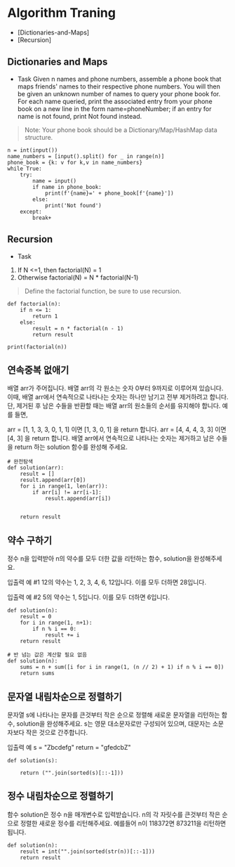 # Algorithm Traning

- [Dictionaries-and-Maps]
- [Recursion]

## Dictionaries and Maps

- Task
  Given n names and phone numbers, assemble a phone book that maps friends' names to their respective phone numbers. You will then be given an unknown number of names to query your phone book for. For each name queried, print the associated entry from your phone book on a new line in the form name=phoneNumber; if an entry for name is not found, print Not found instead.

> Note: Your phone book should be a Dictionary/Map/HashMap data structure.

```
n = int(input())
name_numbers = [input().split() for _ in range(n)]
phone_book = {k: v for k,v in name_numbers}
while True:
    try:
        name = input()
        if name in phone_book:
            print(f'{name}=' + phone_book[f'{name}'])
        else:
            print('Not found')
    except:
        break+
```

## Recursion

- Task

1. If N <=1, then factorial(N) = 1
2. Otherwise factorial(N) = N \* factorial(N-1)

> Define the factorial function, be sure to use recursion.

```
def factorial(n):
    if n <= 1:
        return 1
    else:
        result = n * factorial(n - 1)
        return result

print(factorial(n))

```

## 연속중복 없애기

배열 arr가 주어집니다. 배열 arr의 각 원소는 숫자 0부터 9까지로 이루어져 있습니다. 이때, 배열 arr에서 연속적으로 나타나는 숫자는 하나만 남기고 전부 제거하려고 합니다. 단, 제거된 후 남은 수들을 반환할 때는 배열 arr의 원소들의 순서를 유지해야 합니다. 예를 들면,

arr = [1, 1, 3, 3, 0, 1, 1] 이면 [1, 3, 0, 1] 을 return 합니다.
arr = [4, 4, 4, 3, 3] 이면 [4, 3] 을 return 합니다.
배열 arr에서 연속적으로 나타나는 숫자는 제거하고 남은 수들을 return 하는 solution 함수를 완성해 주세요.

```
# 완전탐색
def solution(arr):
    result = []
    result.append(arr[0])
    for i in range(1, len(arr)):
        if arr[i] != arr[i-1]:
            result.append(arr[i])


    return result

```

## 약수 구하기

정수 n을 입력받아 n의 약수를 모두 더한 값을 리턴하는 함수, solution을 완성해주세요.

입출력 예 #1
12의 약수는 1, 2, 3, 4, 6, 12입니다. 이를 모두 더하면 28입니다.

입출력 예 #2
5의 약수는 1, 5입니다. 이를 모두 더하면 6입니다.

```
def solution(n):
    result = 0
    for i in range(1, n+1):
        if n % i == 0:
            result += i
    return result

# 반 넘는 값은 계산할 필요 없음
def solution(n):
    sums = n + sum([i for i in range(1, (n // 2) + 1) if n % i == 0])
    return sums
```

## 문자열 내림차순으로 정렬하기

문자열 s에 나타나는 문자를 큰것부터 작은 순으로 정렬해 새로운 문자열을 리턴하는 함수, solution을 완성해주세요.
s는 영문 대소문자로만 구성되어 있으며, 대문자는 소문자보다 작은 것으로 간주합니다.

입출력 예
s = "Zbcdefg"
return = "gfedcbZ"

```
def solution(s):

    return ("".join(sorted(s)[::-1]))
```

## 정수 내림차순으로 정렬하기

함수 solution은 정수 n을 매개변수로 입력받습니다. n의 각 자릿수를 큰것부터 작은 순으로 정렬한 새로운 정수를 리턴해주세요. 예를들어 n이 118372면 873211을 리턴하면 됩니다.

```
def solution(n):
    result = int("".join(sorted(str(n))[::-1]))
    return result

```
